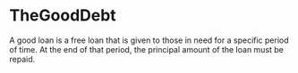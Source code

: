 # TheGoodDebt

A good loan is a free loan that is given to those in need for a specific period of time. At the end of that period, the principal amount of the loan must be repaid.
